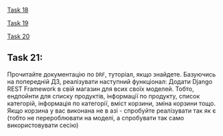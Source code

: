 [Task 18](../../HT_18/sears/task.md)

[Task 19](../../HT_19/sears/task.md)

[Task 20](../../HT_20/sears/task.md)

## Task 21:

Прочитайте документацію по `DRF`, туторіал, якщо знайдете.
Базуючись на попередній ДЗ, реалізувати наступний функціонал:
Додати Django REST Framework в свій магазин для всих своїх моделей. 
Тобто, ендпойнти для списку продуктів, інформації по
продукту, список категорій, інформація по категорії, вміст корзини, зміна корзини тощо.
Якщо корзина у вас виконана не в азі - спробуйте реалізувати так як є (тобто не перероблювати на моделі, 
а спробувати так само використовувати сесію)